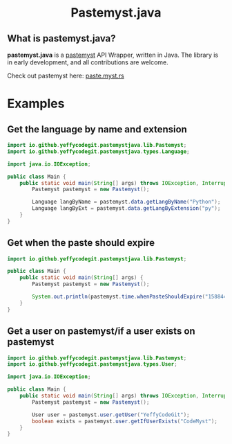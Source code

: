 <div align="center">
  
# Pastemyst.java
</div>

## What is pastemyst.java?
**pastemyst.java** is a [pastemyst][pastemyst-link] API Wrapper, written in Java. The library is in early development, and all contributions are welcome.

Check out pastemyst here: [paste.myst.rs][pastemyst-link]


# Examples

## Get the language by name and extension
```java
import io.github.yeffycodegit.pastemystjava.lib.Pastemyst;
import io.github.yeffycodegit.pastemystjava.types.Language;

import java.io.IOException;

public class Main {
    public static void main(String[] args) throws IOException, InterruptedException {
        Pastemyst pastemyst = new Pastemyst();

        Language langByName = pastemyst.data.getLangByName("Python");
        Language langByExt = pastemyst.data.getLangByExtension("py");
    }
}
```

## Get when the paste should expire
```java
import io.github.yeffycodegit.pastemystjava.lib.Pastemyst;

public class Main {
    public static void main(String[] args) {
        Pastemyst pastemyst = new Pastemyst();

        System.out.println(pastemyst.time.whenPasteShouldExpire("1588441258", "1w"));
    }
}
```

## Get a user on pastemyst/if a user exists on pastemyst
```java
import io.github.yeffycodegit.pastemystjava.lib.Pastemyst;
import io.github.yeffycodegit.pastemystjava.types.User;

import java.io.IOException;

public class Main {
    public static void main(String[] args) throws IOException, InterruptedException {
        Pastemyst pastemyst = new Pastemyst();

        User user = pastemyst.user.getUser("YeffyCodeGit");
        boolean exists = pastemyst.user.getIfUserExists("CodeMyst");
    }
}
```


[pastemyst-link]: https://github.com/codemyst/pastemyst "pastemyst on Github"
